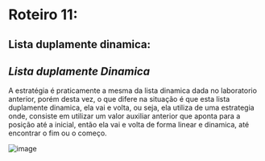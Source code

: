 # Roteiro 11:
## Lista duplamente dinamica:

*Lista duplamente Dinamica*
--
A estratégia é praticamente a mesma da lista dinamica dada no laboratorio anterior, porém desta vez, o que difere na situação é que esta lista duplamente dinamica, ela vai e volta, ou seja, ela utiliza de uma estrategia onde, consiste em utilizar um valor auxiliar anterior que aponta para a posição até a inicial, então ela vai e volta de forma linear e dinamica, até encontrar o fim ou o começo.

![image](https://user-images.githubusercontent.com/101759293/207969593-934c87ff-663b-40dc-9510-a997008a5610.png)
